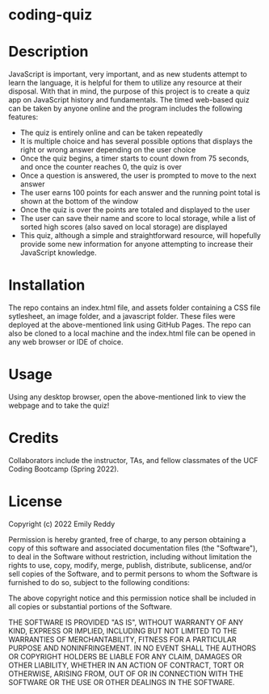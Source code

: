# coding-quiz

# Description
JavaScript is important, very important, and as new students attempt to learn the language, it is helpful for them to utilize any resource at their disposal. With that in mind, the purpose of this project is to create a quiz app on JavaScript history and fundamentals. The timed web-based quiz can be taken by anyone online and the program includes the following features:

* The quiz is entirely online and can be taken repeatedly
* It is multiple choice and has several possible options that displays the right or wrong answer depending on the user choice
* Once the quiz begins, a timer starts to count down from 75 seconds, and once the counter reaches 0, the quiz is over
* Once a question is answered, the user is prompted to move to the next answer
* The user earns 100 points for each answer and the running point total is shown at the bottom of the window
* Once the quiz is over the points are totaled and displayed to the user
* The user can save their name and score to local storage, while a list of sorted high scores (also saved on local storage) are displayed
* This quiz, although a simple and straightforward resource, will hopefully provide some new information for anyone attempting to increase their JavaScript knowledge.

# Installation
The repo contains an index.html file, and assets folder containing a CSS file sytlesheet, an image folder, and a javascript folder. These files were deployed at the above-mentioned link using GitHub Pages. The repo can also be cloned to a local machine and the index.html file can be opened in any web browser or IDE of choice.

# Usage 
Using any desktop browser, open the above-mentioned link to view the webpage and to take the quiz!

# Credits
Collaborators include the instructor, TAs, and fellow classmates of the UCF Coding Bootcamp (Spring 2022).

# License
Copyright (c) 2022 Emily Reddy

Permission is hereby granted, free of charge, to any person obtaining a copy of this software and associated documentation files (the "Software"), to deal in the Software without restriction, including without limitation the rights to use, copy, modify, merge, publish, distribute, sublicense, and/or sell copies of the Software, and to permit persons to whom the Software is furnished to do so, subject to the following conditions:

The above copyright notice and this permission notice shall be included in all copies or substantial portions of the Software.

THE SOFTWARE IS PROVIDED "AS IS", WITHOUT WARRANTY OF ANY KIND, EXPRESS OR IMPLIED, INCLUDING BUT NOT LIMITED TO THE WARRANTIES OF MERCHANTABILITY, FITNESS FOR A PARTICULAR PURPOSE AND NONINFRINGEMENT. IN NO EVENT SHALL THE AUTHORS OR COPYRIGHT HOLDERS BE LIABLE FOR ANY CLAIM, DAMAGES OR OTHER LIABILITY, WHETHER IN AN ACTION OF CONTRACT, TORT OR OTHERWISE, ARISING FROM, OUT OF OR IN CONNECTION WITH THE SOFTWARE OR THE USE OR OTHER DEALINGS IN THE SOFTWARE.

